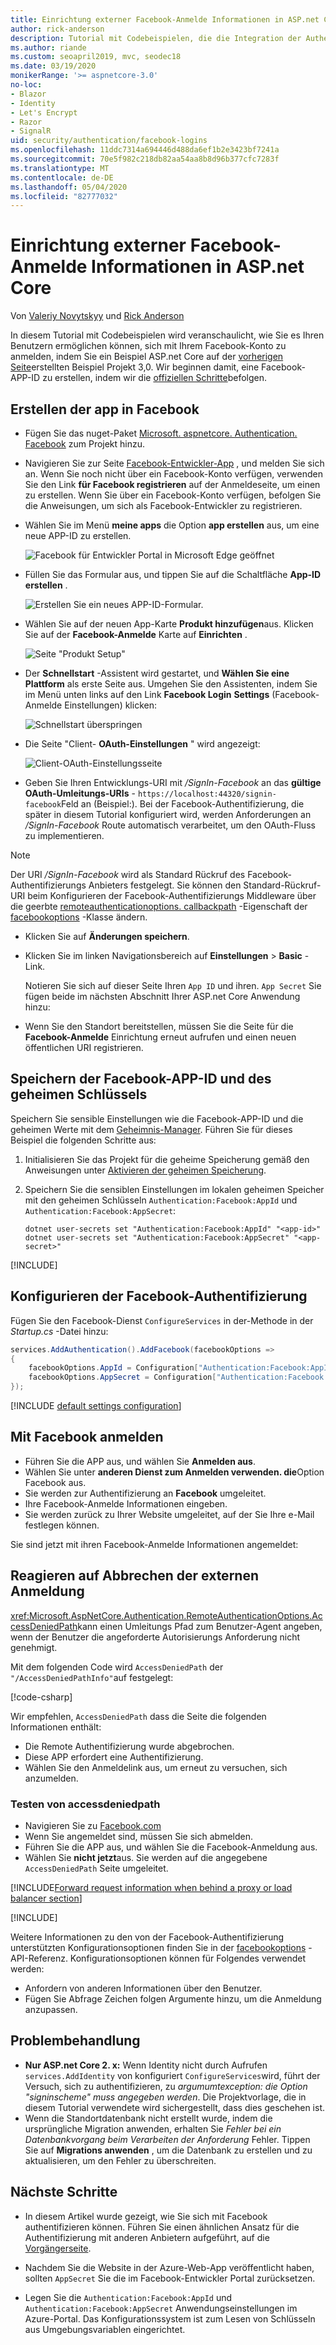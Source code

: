 ```yaml
---
title: Einrichtung externer Facebook-Anmelde Informationen in ASP.net Core
author: rick-anderson
description: Tutorial mit Codebeispielen, die die Integration der Authentifizierung von Facebook-Konto Benutzern in eine vorhandene ASP.net Core-App veranschaulichen.
ms.author: riande
ms.custom: seoapril2019, mvc, seodec18
ms.date: 03/19/2020
monikerRange: '>= aspnetcore-3.0'
no-loc:
- Blazor
- Identity
- Let's Encrypt
- Razor
- SignalR
uid: security/authentication/facebook-logins
ms.openlocfilehash: 11ddc7314a694446d488da6ef1b2e3423bf7241a
ms.sourcegitcommit: 70e5f982c218db82aa54aa8b8d96b377cfc7283f
ms.translationtype: MT
ms.contentlocale: de-DE
ms.lasthandoff: 05/04/2020
ms.locfileid: "82777032"
---
```

# <a name="facebook-external-login-setup-in-aspnet-core"></a>Einrichtung externer Facebook-Anmelde Informationen in ASP.net Core

Von [Valeriy Novytskyy](https://github.com/01binary) und [Rick Anderson](https://twitter.com/RickAndMSFT)

<!-- per @rick-anderson and scott addie, don't update images. Remove images and point the customer to the FB set up page. FB needs to maintain  instructions to get key and secret.
-->

In diesem Tutorial mit Codebeispielen wird veranschaulicht, wie Sie es Ihren Benutzern ermöglichen können, sich mit Ihrem Facebook-Konto zu anmelden, indem Sie ein Beispiel ASP.net Core auf der [vorherigen Seite](xref:security/authentication/social/index)erstellten Beispiel Projekt 3,0. Wir beginnen damit, eine Facebook-APP-ID zu erstellen, indem wir die [offiziellen Schritte](https://developers.facebook.com)befolgen.

## <a name="create-the-app-in-facebook"></a>Erstellen der app in Facebook

* Fügen Sie das nuget-Paket [Microsoft. aspnetcore. Authentication. Facebook](https://www.nuget.org/packages/Microsoft.AspNetCore.Authentication.Facebook) zum Projekt hinzu.

* Navigieren Sie zur Seite [Facebook-Entwickler-App](https://developers.facebook.com/apps/) , und melden Sie sich an. Wenn Sie noch nicht über ein Facebook-Konto verfügen, verwenden Sie den Link **für Facebook registrieren** auf der Anmeldeseite, um einen zu erstellen.  Wenn Sie über ein Facebook-Konto verfügen, befolgen Sie die Anweisungen, um sich als Facebook-Entwickler zu registrieren.

* Wählen Sie im Menü **meine apps** die Option **app erstellen** aus, um eine neue APP-ID zu erstellen.

   ![Facebook für Entwickler Portal in Microsoft Edge geöffnet](index/_static/FBMyApps.png)

* Füllen Sie das Formular aus, und tippen Sie auf die Schaltfläche **App-ID erstellen** .

  ![Erstellen Sie ein neues APP-ID-Formular.](index/_static/FBNewAppId.png)

* Wählen Sie auf der neuen App-Karte **Produkt hinzufügen**aus.  Klicken Sie auf der **Facebook-Anmelde** Karte auf **Einrichten** . 

  ![Seite "Produkt Setup"](index/_static/FBProductSetup.png)

* Der **Schnellstart** -Assistent wird gestartet, und **Wählen Sie eine Plattform** als erste Seite aus. Umgehen Sie den Assistenten, indem Sie im Menü unten links auf den Link **Facebook Login** **Settings** (Facebook-Anmelde Einstellungen) klicken:

  ![Schnellstart überspringen](index/_static/FBSkipQuickStart.png)

* Die Seite "Client- **OAuth-Einstellungen** " wird angezeigt:

  ![Client-OAuth-Einstellungsseite](index/_static/FBOAuthSetup.png)

* Geben Sie Ihren Entwicklungs-URI mit */SignIn-Facebook* an das **gültige OAuth-Umleitungs-URIs** - `https://localhost:44320/signin-facebook`Feld an (Beispiel:). Bei der Facebook-Authentifizierung, die später in diesem Tutorial konfiguriert wird, werden Anforderungen an */SignIn-Facebook* Route automatisch verarbeitet, um den OAuth-Fluss zu implementieren.

> [!NOTE]
> Der URI */SignIn-Facebook* wird als Standard Rückruf des Facebook-Authentifizierungs Anbieters festgelegt. Sie können den Standard-Rückruf-URI beim Konfigurieren der Facebook-Authentifizierungs Middleware über die geerbte [remoteauthenticationoptions. callbackpath](/dotnet/api/microsoft.aspnetcore.authentication.remoteauthenticationoptions.callbackpath) -Eigenschaft der [facebookoptions](/dotnet/api/microsoft.aspnetcore.authentication.facebook.facebookoptions) -Klasse ändern.

* Klicken Sie auf **Änderungen speichern**.

* Klicken Sie im linken Navigationsbereich auf **Einstellungen** > **Basic** -Link.

  Notieren Sie sich auf dieser Seite Ihren `App ID` und ihren. `App Secret` Sie fügen beide im nächsten Abschnitt Ihrer ASP.net Core Anwendung hinzu:

* Wenn Sie den Standort bereitstellen, müssen Sie die Seite für die **Facebook-Anmelde** Einrichtung erneut aufrufen und einen neuen öffentlichen URI registrieren.

## <a name="store-the-facebook-app-id-and-secret"></a>Speichern der Facebook-APP-ID und des geheimen Schlüssels

Speichern Sie sensible Einstellungen wie die Facebook-APP-ID und die geheimen Werte mit dem [Geheimnis-Manager](xref:security/app-secrets). Führen Sie für dieses Beispiel die folgenden Schritte aus:

1. Initialisieren Sie das Projekt für die geheime Speicherung gemäß den Anweisungen unter [Aktivieren der geheimen Speicherung](xref:security/app-secrets#enable-secret-storage).
1. Speichern Sie die sensiblen Einstellungen im lokalen geheimen Speicher mit den geheimen Schlüsseln `Authentication:Facebook:AppId` und `Authentication:Facebook:AppSecret`:

    ```dotnetcli
    dotnet user-secrets set "Authentication:Facebook:AppId" "<app-id>"
    dotnet user-secrets set "Authentication:Facebook:AppSecret" "<app-secret>"
    ```

[!INCLUDE[](~/includes/environmentVarableColon.md)]

## <a name="configure-facebook-authentication"></a>Konfigurieren der Facebook-Authentifizierung

Fügen Sie den Facebook-Dienst `ConfigureServices` in der-Methode in der *Startup.cs* -Datei hinzu:

```csharp
services.AddAuthentication().AddFacebook(facebookOptions =>
{
    facebookOptions.AppId = Configuration["Authentication:Facebook:AppId"];
    facebookOptions.AppSecret = Configuration["Authentication:Facebook:AppSecret"];
});
```

[!INCLUDE [default settings configuration](includes/default-settings.md)]

## <a name="sign-in-with-facebook"></a>Mit Facebook anmelden

* Führen Sie die APP aus, und wählen Sie **Anmelden aus**. 
* Wählen Sie unter **anderen Dienst zum Anmelden verwenden. die**Option Facebook aus.
* Sie werden zur Authentifizierung an **Facebook** umgeleitet.
* Ihre Facebook-Anmelde Informationen eingeben.
* Sie werden zurück zu Ihrer Website umgeleitet, auf der Sie Ihre e-Mail festlegen können.

Sie sind jetzt mit ihren Facebook-Anmelde Informationen angemeldet:

<a name="react"></a>

## <a name="react-to-cancel-authorize-external-sign-in"></a>Reagieren auf Abbrechen der externen Anmeldung

<xref:Microsoft.AspNetCore.Authentication.RemoteAuthenticationOptions.AccessDeniedPath>kann einen Umleitungs Pfad zum Benutzer-Agent angeben, wenn der Benutzer die angeforderte Autorisierungs Anforderung nicht genehmigt.

Mit dem folgenden Code wird `AccessDeniedPath` der `"/AccessDeniedPathInfo"`auf festgelegt:

[!code-csharp[](~/security/authentication/social/social-code/StartupAccessDeniedPath.cs?name=snippetFB)]

Wir empfehlen, `AccessDeniedPath` dass die Seite die folgenden Informationen enthält:

*  Die Remote Authentifizierung wurde abgebrochen.
* Diese APP erfordert eine Authentifizierung.
* Wählen Sie den Anmeldelink aus, um erneut zu versuchen, sich anzumelden.

### <a name="test-accessdeniedpath"></a>Testen von accessdeniedpath

* Navigieren Sie zu [Facebook.com](https://www.facebook.com/)
* Wenn Sie angemeldet sind, müssen Sie sich abmelden.
* Führen Sie die APP aus, und wählen Sie die Facebook-Anmeldung aus.
* Wählen Sie **nicht jetzt**aus. Sie werden auf die angegebene `AccessDeniedPath` Seite umgeleitet.

<!-- End of React  -->
[!INCLUDE[Forward request information when behind a proxy or load balancer section](includes/forwarded-headers-middleware.md)]

[!INCLUDE[](includes/chain-auth-providers.md)]

Weitere Informationen zu den von der Facebook-Authentifizierung unterstützten Konfigurationsoptionen finden Sie in der [facebookoptions](/dotnet/api/microsoft.aspnetcore.builder.facebookoptions) -API-Referenz. Konfigurationsoptionen können für Folgendes verwendet werden:

* Anfordern von anderen Informationen über den Benutzer.
* Fügen Sie Abfrage Zeichen folgen Argumente hinzu, um die Anmeldung anzupassen.

## <a name="troubleshooting"></a>Problembehandlung

* **Nur ASP.net Core 2. x:** Wenn Identity nicht durch Aufrufen `services.AddIdentity` von konfiguriert `ConfigureServices`wird, führt der Versuch, sich zu authentifizieren, zu *argumumtexception: die Option "signinscheme" muss angegeben werden*. Die Projektvorlage, die in diesem Tutorial verwendete wird sichergestellt, dass dies geschehen ist.
* Wenn die Standortdatenbank nicht erstellt wurde, indem die ursprüngliche Migration anwenden, erhalten Sie *Fehler bei ein Datenbankvorgang beim Verarbeiten der Anforderung* Fehler. Tippen Sie auf **Migrations anwenden** , um die Datenbank zu erstellen und zu aktualisieren, um den Fehler zu überschreiten.

## <a name="next-steps"></a>Nächste Schritte

* In diesem Artikel wurde gezeigt, wie Sie sich mit Facebook authentifizieren können. Führen Sie einen ähnlichen Ansatz für die Authentifizierung mit anderen Anbietern aufgeführt, auf die [Vorgängerseite](xref:security/authentication/social/index).

* Nachdem Sie die Website in der Azure-Web-App veröffentlicht haben, sollten `AppSecret` Sie die im Facebook-Entwickler Portal zurücksetzen.

* Legen Sie die `Authentication:Facebook:AppId` und `Authentication:Facebook:AppSecret` Anwendungseinstellungen im Azure-Portal. Das Konfigurationssystem ist zum Lesen von Schlüsseln aus Umgebungsvariablen eingerichtet.
